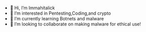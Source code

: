 - 👋 Hi, I’m Immahitalick
- 👀 I’m interested in Pentesting,Coding,and crypto
- 🌱 I’m currently learning Botnets and malware
- 💞️ I’m looking to collaborate on making malware for ethical use!

<!---
Immahitalick/Immahitalick is a ✨ special ✨ repository because its `README.md` (this file) appears on your GitHub profile.
You can click the Preview link to take a look at your changes.
--->
